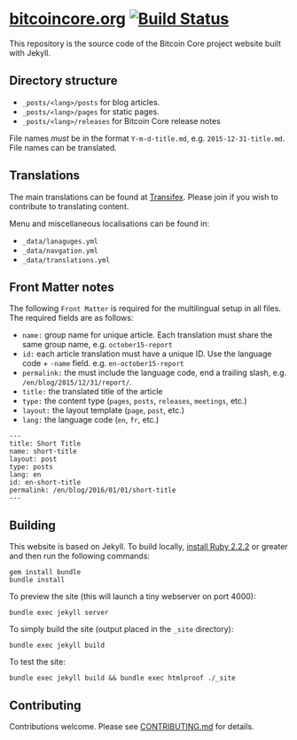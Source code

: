 # [bitcoincore.org](https://bitcoincore.org) [![Build Status](https://travis-ci.org/bitcoin-core/bitcoincore.org.svg?branch=gh-pages)](https://travis-ci.org/bitcoin-core/bitcoincore.org)

This repository is the source code of the Bitcoin Core project website built with Jekyll.

## Directory structure

  - `_posts/<lang>/posts` for blog articles.
  - `_posts/<lang>/pages` for static pages.
  - `_posts/<lang>/releases` for Bitcoin Core release notes

File names *must* be in the format `Y-m-d-title.md`, e.g. `2015-12-31-title.md`. File names can be translated.

## Translations

The main translations can be found at [Transifex](https://www.transifex.com/bitcoincore/bitcoincoreorg/). Please
join if you wish to contribute to translating content.

Menu and miscellaneous localisations can be found in:

  - `_data/lanaguges.yml`
  - `_data/navgation.yml`
  - `_data/translations.yml`

## Front Matter notes

The following `Front Matter` is required for the multilingual setup in all files. The required fields are as follows:

  - `name:`      group name for unique article. Each translation must share the same group name, e.g. `october15-report`
  - `id:`        each article translation must have a unique ID. Use the language code + `-name` field. e.g. `en-october15-report`
  - `permalink:` the must include the language code, end a trailing slash, e.g. `/en/blog/2015/12/31/report/`.
  - `title:`     the translated title of the article
  - `type:`      the content type (`pages`, `posts`, `releases`, `meetings`, etc.)
  - `layout:`    the layout template (`page`, `post`, etc.)
  - `lang:`      the language code (`en`, `fr`, etc.)

```
---
title: Short Title
name: short-title
layout: post
type: posts
lang: en
id: en-short-title
permalink: /en/blog/2016/01/01/short-title
---
```

## Building

This website is based on Jekyll. To build locally, [install Ruby 2.2.2](https://gorails.com/setup) or greater
and then run the following commands:

    gem install bundle
    bundle install

To preview the site (this will launch a tiny webserver on port 4000):

    bundle exec jekyll server

To simply build the site (output placed in the `_site` directory):

    bundle exec jekyll build

To test the site:

    bundle exec jekyll build && bundle exec htmlproof ./_site

## Contributing

Contributions welcome. Please see [CONTRIBUTING.md](/CONTRIBUTING.md) for details.
